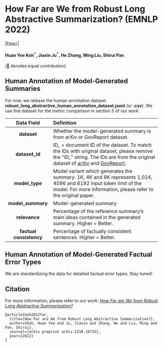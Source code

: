 # How Far are We from Robust Long Abstractive Summarization? (EMNLP 2022)

[[`Paper`]](https://arxiv.org/abs/2210.16732)

#### Huan Yee Koh<sup>\*</sup>, Jiaxin Ju<sup>\*</sup>, He Zhang, Ming Liu, Shirui Pan ####

(:star2: denotes equal contribution)

## Human Annotation of Model-Generated Summaries
For now, we release the human annotation dataset **robust_long_abstractive_human_annotation_dataset.jsonl** (or **.csv**). We use this dataset for the metric comparison in section 5 of our work. 


|  **Data Field**  | **Definition** | 
| :--------: |:---- | 
|  **dataset**  | Whether the model-generated summary is from arXiv or GovReport dataset. | 
| **dataset_id** | ID_ + document ID of the dataset. To match the IDs with original dataset, please remove the "ID_" string. The IDs are from the original dataset of [arXiv](https://github.com/armancohan/long-summarization) and [GovReport](https://gov-report-data.github.io/). | 
|  **model_type**  | Model variant which generates the summary. 1K, 4K and 8K represents 1,024, 4096 and 8192 input token limit of the model. For more information, please refer to the original paper. | 
| **model_summary** | Model-generated summary | 
| **relevance** | Percentage of the reference summary’s main ideas contained in the generated summary. Higher = Better.| 
| **factual consistency** | Percentage of factually consistent sentences. Higher = Better. |


## Human Annotation of Model-Generated Factual Error Types
We are standardizing the data for detailed factual error types. Stay tuned! 



## Citation

For more information, please refer to our work: [<i>How Far are We from Robust Long Abstractive Summarization?</i>](https://arxiv.org/abs/2210.16732)

```
@article{koh2022far,
  title={How Far are We from Robust Long Abstractive Summarization?},
  author={Koh, Huan Yee and Ju, Jiaxin and Zhang, He and Liu, Ming and Pan, Shirui},
  journal={arXiv preprint arXiv:2210.16732},
  year={2022}
}
```
